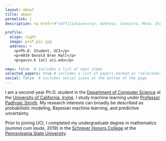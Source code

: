 ```yaml
---
layout: about
title: about
permalink: /
description: <a href="#">Affiliations</a>. Address. Contacts. Moto. Etc.

profile:
  align: right
  image: prof_pic.jpg
  address: >
    <p>Ph.D. Student, UCI</p>
    <p>4019 Donald Bren Hall</p>
    <p>gavin.k [at] uci.edu</p>

news: false  # includes a list of news items
selected_papers: true # includes a list of papers marked as "selected={true}"
social: false  # includes social icons at the bottom of the page
---
```


I am a second-year Ph.D. student in the [Department of Computer Science](http://ics.uci.edu) at the [University of California, Irvine](http://uci.edu). I study machine learning under [Professor Padhraic Smyth](http://ics.uci.edu/~smyth/). My research interests can broadly be described as probabilistic modeling, Bayesian machine learning, and predictive uncertainty. 

Prior to joining UCI, I completed my undergraduate degree in mathematics (*summa cum laude*, 2019) in the [Schreyer Honors College](http://shc.psu.edu) at the [Pennsylvania State University](http://psu.edu). 